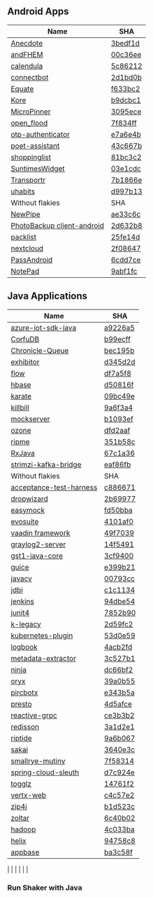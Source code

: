 
## Android Apps

| Name                                                                    | SHA     |
|-------------------------------------------------------------------------|---------|
| [Anecdote](https://github.com/AntennaPod/AntennaPod)     | [3bedf1d](https://github.com/HugoGresse/Anecdote/tree/3bedf1d) |
| [andFHEM](https://github.com/klassm/andFHEM/)            | [00c36ee](https://github.com/klassm/andFHEM/tree/00c36ee) |
| [calendula](https://github.com/citiususc/calendula/)     | [5c86212](https://github.com/citiususc/calendula/tree/5c86212) |
| [connectbot](https://github.com/connectbot/connectbot/)     | [2d1bd0b](https://github.com/connectbot/connectbot/tree/2d1bd0b) |
| [Equate](https://github.com/EvanRespaut/Equate/)     | [f633bc2](https://github.com/EvanRespaut/Equate/tree/f633bc2) |
| [Kore](https://github.com/xbmc/Kore/)     | [b9dcbc1](https://github.com/xbmc/Kore/tree/b9dcbc1) |
| [MicroPinner](https://github.com/dotWee/MicroPinner/)     | [3095ece](https://github.com/dotWee/MicroPinner/tree/3095ece) |
| [open_flood](https://github.com/GunshipPenguin/open_flood)     | [7f834ff](https://github.com/GunshipPenguin/open_flood/tree/7f834ff) |
| [otp-authenticator](https://github.com/0xbb/otp-authenticator/)     | [e7a6e4b](https://github.com/0xbb/otp-authenticator/tree/e7a6e4b) |
| [poet-assistant](https://github.com/caarmen/poet-assistant/)     | [43c667b](https://github.com/caarmen/poet-assistant/tree/43c667b) |
| [shoppinglist](https://github.com/openintents/shoppinglist)     | [81bc3c2](https://github.com/openintents/shoppinglist/tree/81bc3c2) |
| [SuntimesWidget](https://github.com/forrestguice/SuntimesWidget/)     | [03e1cdc](https://github.com/forrestguice/SuntimesWidget/tree/03e1cdc) |
| [Transportr](https://github.com/grote/Transportr/)     | [7b1866e](https://github.com/grote/Transportr/tree/7b1866e) |
| [uhabits](https://github.com/iSoron/uhabits/)     | [d997b13](https://github.com/iSoron/uhabits/tree/d997b13) |
| Without flakies| SHA|
| [NewPipe](https://github.com/TeamNewPipe/NewPipe)     | [ae33c6c](https://github.com/TeamNewPipe/NewPipe/tree/ae33c6c) |
| [PhotoBackup client-android](https://github.com/PhotoBackup/client-android)     | [2d632b8](https://github.com/PhotoBackup/client-android/tree/2d632b8) |
| [packlist](https://github.com/nbossard/packlist)     | [25fe14d](https://github.com/nbossard/packlist/tree/25fe14d) |
| [nextcloud](https://github.com/nextcloud/android)     | [2f08647](https://github.com/nextcloud/android/tree/2f08647) |
| [PassAndroid](https://github.com/ligi/PassAndroid)     | [6cdd7ce](https://github.com/ligi/PassAndroid/tree/6cdd7ce) |
| [NotePad](https://github.com/spacecowboy/NotePad)     | [9abf1fc](https://github.com/spacecowboy/NotePad/tree/9abf1fc) |


## Java Applications 

| Name                                                                    | SHA     |
|-------------------------------------------------------------------------|---------|
| [azure-iot-sdk-java](https://github.com/Azure/azure-iot-sdk-java)     | [a9226a5](https://github.com/Azure/azure-iot-sdk-java/tree/a9226a5) |
| [CorfuDB](https://github.com/CorfuDB/CorfuDB)     | [b99ecff](https://github.com/CorfuDB/CorfuDB/tree/b99ecff) |
| [Chronicle-Queue](https://github.com/OpenHFT/Chronicle-Queue)     | [bec195b](https://github.com/OpenHFT/Chronicle-Queue/tree/bec195b) |
| [exhibitor](https://github.com/soabase/exhibitor/)     | [d345d2d](https://github.com/soabase/exhibitor/tree/d345d2d) |
| [flow](https://github.com/vaadin/flow)     | [df7a5f8](https://github.com/vaadin/flow/tree/df7a5f8) |
| [hbase](https://github.com/apache/hbase/)     | [d50816f](https://github.com/apache/hbase/tree/d50816f) |
| [karate](https://github.com/intuit/karate)     | [09bc49e](https://github.com/intuit/karate/tree/09bc49e) |
| [killbill](https://github.com/killbill/killbill/)     | [9a6f3a4](https://github.com/killbill/killbill/tree/9a6f3a4) |
| [mockserver](https://github.com/mock-server/mockserver)     | [b1093ef](https://github.com/mock-server/mockserver/tree/b1093ef) |
| [ozone](https://github.com/apache/ozone/)     | [dfd2aaf](https://github.com/apache/ozone/tree/dfd2aaf) |
| [ripme](https://github.com/RipMeApp/ripme)     | [351b58c](https://github.com/RipMeApp/ripme/tree/351b58c) |
| [RxJava](https://github.com/ReactiveX/RxJava)     | [67c1a36](https://github.com/ReactiveX/RxJava/tree/67c1a36) |
| [strimzi-kafka-bridge](https://github.com/strimzi/strimzi-kafka-bridge)     | [eaf86fb](https://github.com/strimzi/strimzi-kafka-bridge/tree/eaf86fb)
| Without flakies| SHA|
|[acceptance-test-harness](https://github.com/jenkinsci/acceptance-test-harness/)    | [c886671](https://github.com/jenkinsci/acceptance-test-harness/tree/c886671)
|[dropwizard](https://github.com/dropwizard/dropwizard/)    | [2b69977](https://github.com/dropwizard/dropwizard/tree/2b69977)|
|[easymock](https://github.com/easymock/easymock/)    | [fd50bba](https://github.com/easymock/easymock/tree/fd50bba)|
|[evosuite](https://github.com/EvoSuite/evosuite/)    | [4101af0](https://github.com/EvoSuite/evosuite/tree/4101af0)|
|[vaadin framework](https://github.com/vaadin/framework/)    | [49f7039](https://github.com/vaadin/framework/tree/49f7039)|
|[graylog2-server](https://github.com/Graylog2/graylog2-server/)    | [14f5491](https://github.com/Graylog2/graylog2-server/tree/14f5491)|
|[gst1-java-core](https://github.com/gstreamer-java/gst1-java-core/)    | [3cf9400](https://github.com/gstreamer-java/gst1-java-core/tree/3cf9400)|
|[guice](https://github.com/google/guice/)    | [e399b21](https://github.com/google/guice/tree/e399b21)
|[javacv](https://github.com/bytedeco/javacv/)    | [00793cc](https://github.com/bytedeco/javacv/tree/00793cc)|
|[jdbi](https://github.com/jdbi/jdbi/)    | [c1c1134](https://github.com/jdbi/jdbi/tree/c1c1134)|
|[jenkins](https://github.com/jenkinsci/jenkins/)    | [94dbe54](https://github.com/jenkinsci/jenkins/tree/94dbe54)|
|[junit4](https://github.com/junit-team/junit4/)    | [7852b90](https://github.com/junit-team/junit4/tree/7852b90)|
|[k-legacy](https://github.com/kframework/k-legacy/)    | [2d59fc2](https://github.com/kframework/k-legacy/tree/2d59fc2)|
|[kubernetes-plugin](https://github.com/jenkinsci/kubernetes-plugin/)    | [53d0e59](https://github.com/jenkinsci/kubernetes-plugin/tree/53d0e59)|
|[logbook](https://github.com/zalando/logbook/)    | [4acb2fd](https://github.com/zalando/logbook/tree/4acb2fd)|
|[metadata-extractor](https://github.com/drewnoakes/metadata-extractor/)    | [3c527b1](https://github.com/drewnoakes/metadata-extractor/tree/3c527b1)|
|[ninja](https://github.com/ninjaframework/ninja/)    | [dc66bf2](https://github.com/ninjaframework/ninja/tree/dc66bf2)
|[oryx](https://github.com/OryxProject/oryx/)    | [39a0b55](https://github.com/OryxProject/oryx/tree/39a0b55)|
|[pircbotx](https://github.com/pircbotx/pircbotx/)    | [e343b5a](https://github.com/pircbotx/pircbotx/tree/e343b5a)|
|[presto](https://github.com/prestodb/presto/)    | [4d5afce](https://github.com/prestodb/presto/tree/4d5afce)|
|[reactive-grpc](https://github.com/salesforce/reactive-grpc/)    | [ce3b3b2](https://github.com/salesforce/reactive-grpc/tree/ce3b3b2)|
|[redisson](https://github.com/redisson/redisson/)    | [3a1d2e1](https://github.com/redisson/redisson/tree/3a1d2e1)|
|[riptide](https://github.com/zalando/riptide/)    | [9a6b067](https://github.com/zalando/riptide/tree/9a6b067)|
|[sakai](https://github.com/sakaiproject/sakai/)    | [3640e3c](https://github.com/sakaiproject/sakai/tree/3640e3c)|
|[smallrye-mutiny](https://github.com/smallrye/smallrye-mutiny/)    | [7f58314](https://github.com/smallrye/smallrye-mutiny/tree/7f58314)|
|[spring-cloud-sleuth](https://github.com/spring-cloud/spring-cloud-sleuth/)    | [d7c924e](https://github.com/spring-cloud/spring-cloud-sleuth/tree/d7c924e)|
|[togglz](https://github.com/togglz/togglz/)    | [14761f2](https://github.com/togglz/togglz/tree/14761f2)|
|[vertx-web](https://github.com/vert-x3/vertx-web/)    | [c4c57e2](https://github.com/vert-x3/vertx-web/tree/c4c57e2)|
|[zip4j](https://github.com/srikanth-lingala/zip4j/)    | [b1d523c](https://github.com/srikanth-lingala/zip4j/tree/b1d523c)|
|[zoltar](https://github.com/spotify/zoltar/)    | [6c40b02](https://github.com/spotify/zoltar/tree/6c40b02)|
|[hadoop](https://github.com/apache/hadoop/)    | [4c033ba](https://github.com/apache/hadoop/tree/4c033ba)|
|[helix](https://github.com/apache/helix/)    | [94758c8](https://github.com/apache/helix/tree/94758c8)|
|[appbase](https://github.com/epimorphics/appbase/)    | [ba3c58f](https://github.com/epimorphics/appbase/tree/ba3c58f)|

| []()     | []() |
| []()     | []() |

### Run Shaker with Java